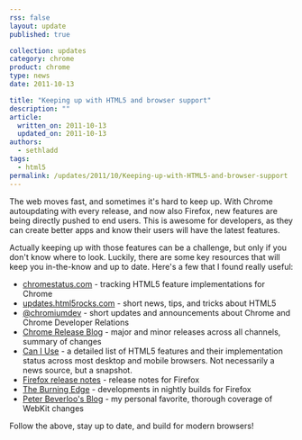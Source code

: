 ```yaml
---
rss: false
layout: update
published: true

collection: updates
category: chrome
product: chrome
type: news
date: 2011-10-13

title: "Keeping up with HTML5 and browser support"
description: ""
article:
  written_on: 2011-10-13
  updated_on: 2011-10-13
authors:
  - sethladd
tags:
  - html5
permalink: /updates/2011/10/Keeping-up-with-HTML5-and-browser-support
---
```




The web moves fast, and sometimes it's hard to keep up. With Chrome autoupdating with every release, and now also Firefox, new features are being directly pushed to end users. This is awesome for developers, as they can create better apps and know their users will have the latest features.

Actually keeping up with those features can be a challenge, but only if you don't know where to look. Luckily, there are some key resources that will keep you in-the-know and up to date.  Here's a few that I found really useful:

<ul>
<li><a href="http://chromestatus.com">chromestatus.com</a> - tracking HTML5 feature implementations for Chrome</li>
<li><a href="http://updates.html5rocks.com">updates.html5rocks.com</a> - short news, tips, and tricks about HTML5</li>
<li><a href="http://twitter.com/chromiumdev">@chromiumdev</a> - short updates and announcements about Chrome and Chrome Developer Relations</li>
<li><a href="http://googlechromereleases.blogspot.com/">Chrome Release Blog</a> - major and minor releases across all channels, summary of changes</li>
<li><a href="http://caniuse.com">Can I Use</a> - a detailed list of HTML5 features and their implementation status across most desktop and mobile browsers. Not necessarily a news source, but a snapshot.</li>
<li><a href="http://www.mozilla.org/en-US/firefox/releases/">Firefox release notes</a> - release notes for Firefox</li>
<li><a href="http://www.squarefree.com/burningedge/">The Burning Edge</a> - developments in nightly builds for Firefox</li>
<li><a href="http://peter.sh/">Peter Beverloo's Blog</a> - my personal favorite, thorough coverage of WebKit changes</li>
</ul>

Follow the above, stay up to date, and build for modern browsers!